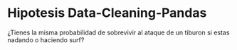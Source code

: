 # Hipotesis Data-Cleaning-Pandas

¿Tienes la misma probabilidad de sobrevivir al ataque de un tiburon si estas nadando o haciendo surf?
